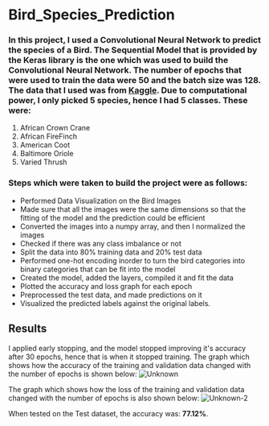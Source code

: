 # Bird_Species_Prediction
### In this project, I used a Convolutional Neural Network to predict the species of a Bird. The Sequential Model that is provided by the Keras library is the one which was used to build the Convolutional Neural Network. The number of epochs that were used to train the data were 50 and the batch size was 128. The data that I used was from [Kaggle](https://www.kaggle.com/gpiosenka/100-bird-species?select=test). Due to computational power, I only picked 5 species, hence I had 5 classes. These were:

1. African Crown Crane
2. African FireFinch
3. American Coot
4. Baltimore Oriole
5. Varied Thrush

### Steps which were taken to build the project were as follows:
- Performed Data Visualization on the Bird Images
- Made sure that all the images were the same dimensions so that the fitting of the model and the prediction could be efficient
- Converted the images into a numpy array, and then I normalized the images
- Checked if there was any class imbalance or not
- Split the data into 80% training data and 20% test data
- Performed one-hot encoding inorder to turn the bird categories into binary categories that can be fit into the model
- Created the model, added the layers, compiled it and fit the data
- Plotted the accuracy and loss graph for each epoch
- Preprocessed the test data, and made predictions on it
- Visualized the predicted labels against the original labels.

## Results
I applied early stopping, and the model stopped improving it's accuracy after 30 epochs, hence that is when it stopped training. 
The graph which shows how the accuracy of the training and validation data changed with the number of epochs is shown below:
![Unknown](https://user-images.githubusercontent.com/18570056/147376022-231689c9-989d-419b-a5b1-9854db0f8252.png)

The graph which shows how the loss of the training and validation data changed with the number of epochs is also shown below:
![Unknown-2](https://user-images.githubusercontent.com/18570056/147376036-c3a639bf-2375-423d-b872-44b930b21bd2.png)

When tested on the Test dataset, the accuracy was: **77.12%**.
